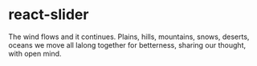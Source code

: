 # react-slider
The wind flows and it continues. Plains, hills, mountains, snows, deserts, oceans we move all lalong together for betterness, sharing our thought, with open mind. 
